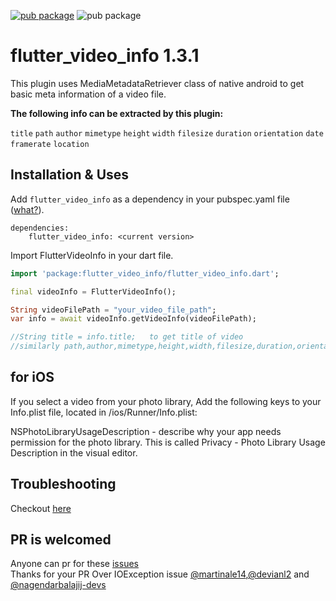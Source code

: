 <a href="https://pub.dev/packages/flutter_video_info" rel="nofollow"><img src="https://img.shields.io/badge/pub-v1.3.1-blue" alt="pub package" data-canonical-src="https://img.shields.io/pub/v/sliding_up_panel.svg" style="max-width:100%;"></a>
<img src="https://img.shields.io/badge/Platform-android%20%7C%20ios-green" alt="pub package" data-canonical-src="https://img.shields.io/pub/v/sliding_up_panel.svg" style="max-width:100%;">
# flutter_video_info  1.3.1

This plugin uses MediaMetadataRetriever class of native android to get basic meta information 
of a video file.


<b>The following info can be extracted by this plugin:</b>

`title`
`path`
`author`
`mimetype`
`height`
`width`
`filesize`
`duration`
`orientation`
`date`
`framerate`
`location`



## Installation & Uses

Add `flutter_video_info` as a dependency in your pubspec.yaml file ([what?](https://flutter.io/using-packages/)).
```
dependencies:
    flutter_video_info: <current version>
```

Import FlutterVideoInfo in your dart file.
```dart
import 'package:flutter_video_info/flutter_video_info.dart';

final videoInfo = FlutterVideoInfo();

String videoFilePath = "your_video_file_path";
var info = await videoInfo.getVideoInfo(videoFilePath);

//String title = info.title;   to get title of video
//similarly path,author,mimetype,height,width,filesize,duration,orientation,date,framerate,location can be extracted.

```

## for iOS
If you select a video from your photo library, 
Add the following keys to your Info.plist file, located in /ios/Runner/Info.plist:

NSPhotoLibraryUsageDescription - describe why your app needs permission for the photo library. This is called Privacy - Photo Library Usage Description in the visual editor.


## Troubleshooting
  Checkout <a href="https://github.com/anandnet/flutter_video_info/blob/master/troubleshoot.md">here</a>
    
## PR is welcomed
  Anyone can pr for these  <a href="https://github.com/anandnet/flutter_video_info/issues">issues</a></br>
  Thanks for your PR Over IOException issue <a href="https://github.com/martinale14">@martinale14</a>,<a href="https://github.com/devianl2">@devianl2</a> and <a href="https://github.com/nagendarbalajij-devs">@nagendarbalajij-devs</a>


